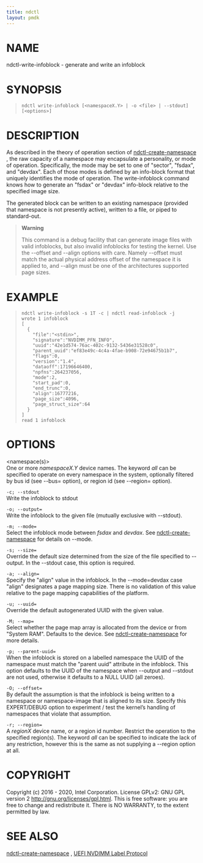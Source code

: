 ```yaml
---
title: ndctl
layout: pmdk
---
```


NAME
====

ndctl-write-infoblock - generate and write an infoblock

SYNOPSIS
========

>     ndctl write-infoblock [<namespaceX.Y> | -o <file> | --stdout] [<options>]

DESCRIPTION
===========

As described in the theory of operation section of
[ndctl-create-namespace](ndctl-create-namespace.md) , the raw capacity of a namespace may
encapsulate a personality, or mode of operation. Specifically, the mode
may be set to one of "sector", "fsdax", and "devdax". Each of those
modes is defined by an info-block format that uniquely identifies the
mode of operation. The write-infoblock command knows how to generate an
"fsdax" or "devdax" info-block relative to the specified image size.

The generated block can be written to an existing namespace (provided
that namespace is not presently active), written to a file, or piped to
standard-out.

> **Warning**
>
> This command is a debug facility that can generate image files with
> valid infoblocks, but also invalid infoblocks for testing the kernel.
> Use the --offset and --align options with care. Namely --offset must
> match the actual physical address offset of the namespace it is
> applied to, and --align must be one of the architectures supported
> page sizes.

EXAMPLE
=======

>     ndctl write-infoblock -s 1T -c | ndctl read-infoblock -j
>     wrote 1 infoblock
>     [
>       {
>         "file":"<stdin>",
>         "signature":"NVDIMM_PFN_INFO",
>         "uuid":"42e1d574-76ac-402c-9132-5436e31528c0",
>         "parent_uuid":"ef83e49c-4c4a-4fae-b908-72e94675b1b7",
>         "flags":0,
>         "version":"1.4",
>         "dataoff":17196646400,
>         "npfns":264237056,
>         "mode":2,
>         "start_pad":0,
>         "end_trunc":0,
>         "align":16777216,
>         "page_size":4096,
>         "page_struct_size":64
>       }
>     ]
>     read 1 infoblock

OPTIONS
=======

\<namespace(s)\>  
One or more *namespaceX.Y* device names. The keyword *all* can be
specified to operate on every namespace in the system, optionally
filtered by bus id (see --bus= option), or region id (see --region=
option).

`-c; --stdout`  
Write the infoblock to stdout

`-o; --output=`  
Write the infoblock to the given file (mutually exclusive with
--stdout).

`-m; --mode=`  
Select the infoblock mode between *fsdax* and *devdax*. See
[ndctl-create-namespace](ndctl-create-namespace.md) for details on --mode.

`-s; --size=`  
Override the default size determined from the size of the file specified
to --output. In the --stdout case, this option is required.

`-a; --align=`  
Specify the "align" value in the infoblock. In the --mode=devdax case
"align" designates a page mapping size. There is no validation of this
value relative to the page mapping capabilities of the platform.

`-u; --uuid=`  
Override the default autogenerated UUID with the given value.

`-M; --map=`  
Select whether the page map array is allocated from the device or from
"System RAM". Defaults to the device. See [ndctl-create-namespace](ndctl-create-namespace.md) for
more details.

`-p; --parent-uuid=`  
When the infoblock is stored on a labelled namespace the UUID of the
namespace must match the "parent uuid" attribute in the infoblock. This
option defaults to the UUID of the namespace when --output and --stdout
are not used, otherwise it defaults to a NULL UUID (all zeroes).

`-O; --offset=`  
By default the assumption is that the infoblock is being written to a
namespace or namespace-image that is aligned to its size. Specify this
EXPERT/DEBUG option to experiment / test the kernel’s handling of
namespaces that violate that assumption.

`-r; --region=`  
A *regionX* device name, or a region id number. Restrict the operation
to the specified region(s). The keyword *all* can be specified to
indicate the lack of any restriction, however this is the same as not
supplying a --region option at all.

COPYRIGHT
=========

Copyright (c) 2016 - 2020, Intel Corporation. License GPLv2: GNU GPL
version 2 <http://gnu.org/licenses/gpl.html>. This is free software: you
are free to change and redistribute it. There is NO WARRANTY, to the
extent permitted by law.

SEE ALSO
========

[ndctl-create-namespace](ndctl-create-namespace.md) , [UEFI NVDIMM Label
Protocol](http://www.uefi.org/sites/default/files/resources/UEFI_Spec_2_7.pdf)
